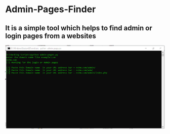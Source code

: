 # Admin-Pages-Finder

## It is a simple tool which helps to find admin or login pages from a websites

![](https://github.com/rajprasad12/Admin-Pages-Finder/blob/master/login.PNG)
